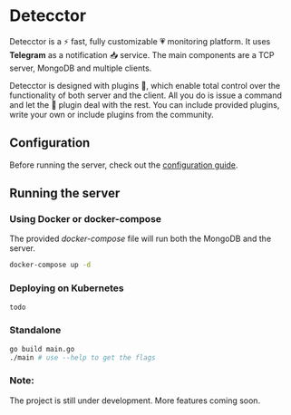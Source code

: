 # Detecctor

Detecctor is a :zap: fast, fully customizable :heartpulse: monitoring platform. It uses **Telegram** as a notification
:inbox_tray: service. The main components are a TCP server, MongoDB and multiple clients.

Detecctor is designed with plugins :electric_plug:, which enable total control over the functionality of both server and
the client. All you do is issue a command and let the :electric_plug: plugin deal with the rest. You can include
provided plugins, write your own or include plugins from the community.

## Configuration

Before running the server, check out the [configuration guide](/docs/configuration.md).

## Running the server

### Using Docker or docker-compose

The provided _docker-compose_ file will run both the MongoDB and the server.

```bash
docker-compose up -d
``` 

### Deploying on Kubernetes

```bash
todo
```

### Standalone

```bash
go build main.go 
./main # use --help to get the flags 
```

### Note:

The project is still under development. More features coming soon.